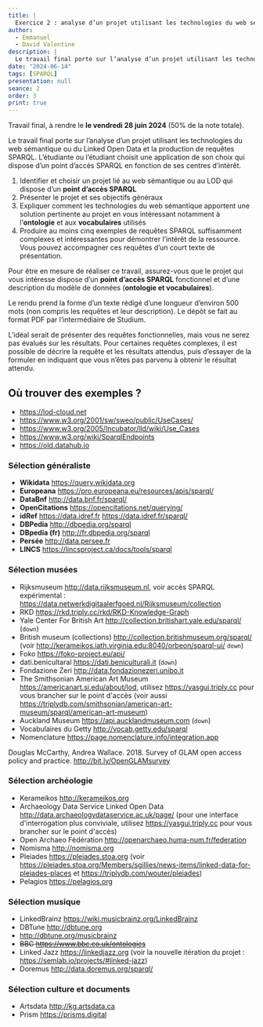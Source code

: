 ```yaml
---
title: |
  Exercice 2 : analyse d’un projet utilisant les technologies du web sémantique ou du Linked Open Data et production de requêtes SPARQL
author:
  - Emmanuel
  - David Valentine
description: |
  Le travail final porte sur l’analyse d’un projet utilisant les technologies du web sémantique ou du Linked Open Data et sur la production de requêtes SPARQL.
date: "2024-06-14"
tags: [SPARQL]
presentation: null
seance: 2
order: 3
print: true
---
```

Travail final, à rendre le **le vendredi 28 juin 2024** (50% de la note totale).

Le travail final porte sur l’analyse d’un projet utilisant les technologies du web sémantique ou du Linked Open Data et la production de requêtes SPARQL.
L’étudiante ou l’étudiant choisit une application de son choix qui dispose d’un point d’accès SPARQL en fonction de ses centres d’intérêt.

1. Identifier et choisir un projet lié au web sémantique ou au LOD qui dispose d’un **point d’accès SPARQL**
2. Présenter le projet et ses objectifs généraux
3. Expliquer comment les technologies du web sémantique apportent une solution pertinente au projet en vous intéressant notamment à l’**ontologie** et aux **vocabulaires** utilisés
4. Produire au moins cinq exemples de requêtes SPARQL suffisamment complexes et intéressantes pour démontrer l’intérêt de la ressource. Vous pouvez accompagner ces requêtes d’un court texte de présentation.

Pour être en mesure de réaliser ce travail, assurez-vous que le projet qui vous intéresse dispose d’un **point d’accès SPARQL** fonctionnel et d’une description du modèle de données (**ontologie et vocabulaires**).

Le rendu prend la forme d’un texte rédigé d’une longueur d’environ 500 mots (non compris les requêtes et leur description).
Le dépôt se fait au format PDF par l’intermédiaire de Studium.

L’idéal serait de présenter des requêtes fonctionnelles, mais vous ne serez pas évalués sur les résultats.
Pour certaines requêtes complexes, il est possible de décrire la requête et les résultats attendus, puis d’essayer de la formuler en indiquant que vous n’êtes pas parvenu à obtenir le résultat attendu.

## Où trouver des exemples ?

- https://lod-cloud.net
- https://www.w3.org/2001/sw/sweo/public/UseCases/
- https://www.w3.org/2005/Incubator/lld/wiki/Use_Cases
- https://www.w3.org/wiki/SparqlEndpoints
- https://old.datahub.io

### Sélection généraliste

- **Wikidata** https://query.wikidata.org
- **Europeana** https://pro.europeana.eu/resources/apis/sparql/
- **DataBnf** http://data.bnf.fr/sparql/
- **OpenCitations** https://opencitations.net/querying/
- **idRef** https://data.idref.fr https://data.idref.fr/sparql/
- **DBPedia** http://dbpedia.org/sparql
- **DBpedia (fr)** http://fr.dbpedia.org/sparql
- **Persée** http://data.persee.fr
- **LINCS** https://lincsproject.ca/docs/tools/sparql

### Sélection musées

- Rijksmuseum http://data.rijksmuseum.nl, voir accès SPARQL expérimental : https://data.netwerkdigitaalerfgoed.nl/Rijksmuseum/collection
- RKD https://rkd.triply.cc/rkd/RKD-Knowledge-Graph
- Yale Center For British Art http://collection.britishart.yale.edu/sparql/ (`down`)
- British museum (collections) http://collection.britishmuseum.org/sparql/ (voir http://kerameikos.iath.virginia.edu:8040/orbeon/sparql-ui/ `down`)
- Foko https://foko-project.eu/api/
- dati.benicultaral https://dati.beniculturali.it (`down`)
- Fondazione Zeri http://data.fondazionezeri.unibo.it
- The Smithsonian American Art Museum https://americanart.si.edu/about/lod, utilisez https://yasgui.triply.cc pour vous brancher sur le point d'accès  (voir aussi https://triplydb.com/smithsonian/american-art-museum/sparql/american-art-museum)
- Auckland Museum https://api.aucklandmuseum.com (`down`)
- Vocabulaires du Getty http://vocab.getty.edu/sparql
- Nomenclature https://page.nomenclature.info/integration.app

Douglas McCarthy, Andrea Wallace. 2018. Survey of GLAM open access policy and practice. http://bit.ly/OpenGLAMsurvey

### Sélection archéologie

- Kerameikos http://kerameikos.org
- Archaeology Data Service Linked Open Data http://data.archaeologydataservice.ac.uk/page/ (pour une interface d'interrogation plus conviviale, utilisez https://yasgui.triply.cc pour vous brancher sur le point d'accès)
- Open Archaeo Fédération http://openarchaeo.huma-num.fr/federation
- Nomisma http://nomisma.org
- Pleiades https://pleiades.stoa.org (voir https://pleiades.stoa.org/Members/sgillies/news-items/linked-data-for-pleiades-places et https://triplydb.com/wouter/pleiades)
- Pelagios https://pelagios.org

### Sélection musique

- LinkedBrainz https://wiki.musicbrainz.org/LinkedBrainz
- DBTune http://dbtune.org
- http://dbtune.org/musicbrainz
- ~~BBC https://www.bbc.co.uk/ontologies~~
- Linked Jazz https://linkedjazz.org (voir la nouvelle itération du projet : https://semlab.io/projects/#linked-jazz)
- Doremus http://data.doremus.org/sparql/

### Sélection culture et documents

- Artsdata http://kg.artsdata.ca
- Prism https://prisms.digital
